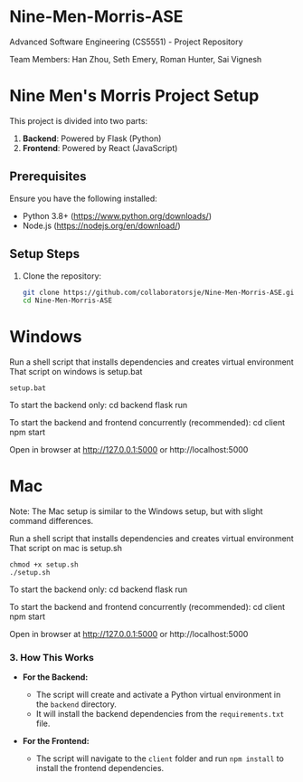 # Nine-Men-Morris-ASE
Advanced Software Engineering (CS5551) - Project Repository

Team Members: Han Zhou, Seth Emery, Roman Hunter, Sai Vignesh

# Nine Men's Morris Project Setup

This project is divided into two parts:
1. **Backend**: Powered by Flask (Python)
2. **Frontend**: Powered by React (JavaScript)

## Prerequisites
Ensure you have the following installed:
- Python 3.8+ (https://www.python.org/downloads/)
- Node.js (https://nodejs.org/en/download/)

## Setup Steps

1. Clone the repository:

   ```bash
   git clone https://github.com/collaboratorsje/Nine-Men-Morris-ASE.git
   cd Nine-Men-Morris-ASE


# Windows
Run a shell script that installs dependencies and creates virtual environment
That script on windows is setup.bat

    setup.bat

To start the backend only:
    cd backend
    flask run

To start the backend and frontend concurrently (recommended):
    cd client
    npm start

Open in browser at http://127.0.0.1:5000 or http://localhost:5000

# Mac
Note: The Mac setup is similar to the Windows setup, but with slight command differences.

Run a shell script that installs dependencies and creates virtual environment
That script on mac is setup.sh

    chmod +x setup.sh
    ./setup.sh

To start the backend only:
    cd backend
    flask run

To start the backend and frontend concurrently (recommended):
    cd client
    npm start

Open in browser at http://127.0.0.1:5000 or http://localhost:5000

### 3. **How This Works**

- **For the Backend:**
  - The script will create and activate a Python virtual environment in the `backend` directory.
  - It will install the backend dependencies from the `requirements.txt` file.

- **For the Frontend:**
  - The script will navigate to the `client` folder and run `npm install` to install the frontend dependencies.
